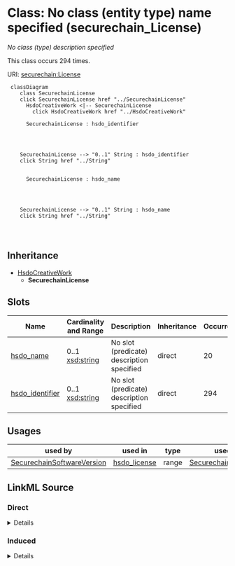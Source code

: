 

# Class: No class (entity type) name specified (securechain_License)


_No class (type) description specified_






This class occurs 294 times.


URI: [securechain:License](https://w3id.org/secure-chain/License)






```mermaid
 classDiagram
    class SecurechainLicense
    click SecurechainLicense href "../SecurechainLicense"
      HsdoCreativeWork <|-- SecurechainLicense
        click HsdoCreativeWork href "../HsdoCreativeWork"
      
      SecurechainLicense : hsdo_identifier
        
          
    
    
    SecurechainLicense --> "0..1" String : hsdo_identifier
    click String href "../String"

        
      SecurechainLicense : hsdo_name
        
          
    
    
    SecurechainLicense --> "0..1" String : hsdo_name
    click String href "../String"

        
      
```





## Inheritance
* [HsdoCreativeWork](../classes/HsdoCreativeWork.md)
    * **SecurechainLicense**



## Slots

| Name | Cardinality and Range | Description | Inheritance | Occurrences |
| ---  | --- | --- | --- | --- |
| [hsdo_name](../slots/hsdo_name.md) | 0..1 <br/> [xsd:string](http://www.w3.org/2001/XMLSchema#string) | No slot (predicate) description specified <br/>  | direct | 20 |
| [hsdo_identifier](../slots/hsdo_identifier.md) | 0..1 <br/> [xsd:string](http://www.w3.org/2001/XMLSchema#string) | No slot (predicate) description specified <br/>  | direct | 294 |





## Usages

| used by | used in | type | used |
| ---  | --- | --- | --- |
| [SecurechainSoftwareVersion](../classes/SecurechainSoftwareVersion.md) | [hsdo_license](../slots/hsdo_license.md) | range | [SecurechainLicense](../classes/SecurechainLicense.md) |











## LinkML Source

<!-- TODO: investigate https://stackoverflow.com/questions/37606292/how-to-create-tabbed-code-blocks-in-mkdocs-or-sphinx -->

### Direct

<details>

```yaml
name: securechain_License
conforms_to: No schema conformance document specified
annotations:
  count:
    tag: count
    value: 294
description: No class (type) description specified
title: No class (entity type) name specified
from_schema: secure-chain-kg
rank: 1000
is_a: hsdo_CreativeWork
slots:
- hsdo_name
- hsdo_identifier
slot_usage:
  hsdo_identifier:
    name: hsdo_identifier
    annotations:
      string:
        tag: string
        value: 294
  hsdo_name:
    name: hsdo_name
    annotations:
      string:
        tag: string
        value: 20
class_uri: securechain:License

```
</details>

### Induced

<details>

```yaml
name: securechain_License
conforms_to: No schema conformance document specified
annotations:
  count:
    tag: count
    value: 294
description: No class (type) description specified
title: No class (entity type) name specified
from_schema: secure-chain-kg
rank: 1000
is_a: hsdo_CreativeWork
slot_usage:
  hsdo_identifier:
    name: hsdo_identifier
    annotations:
      string:
        tag: string
        value: 294
  hsdo_name:
    name: hsdo_name
    annotations:
      string:
        tag: string
        value: 20
attributes:
  hsdo_name:
    name: hsdo_name
    annotations:
      string:
        tag: string
        value: 20
    description: No slot (predicate) description specified
    examples:
    - object:
        example_object: 0----0
        example_object_type: string
        example_predicate: hsdo:name
        example_subject: https://github.com/0----0
        example_subject_type: hsdo_Person
    - object:
        example_object: Permission to use, copy, modify, and/or distribute this software
          for any
        example_object_type: string
        example_predicate: hsdo:name
        example_subject: https://spdx.org/licenses/0bsd.html
        example_subject_type: securechain_License
    - object:
        example_object: 2n
        example_object_type: string
        example_predicate: hsdo:name
        example_subject: https://www.google.com/search?q=2n
        example_subject_type: hsdo_Organization
    - object:
        example_object: '360'
        example_object_type: string
        example_predicate: hsdo:name
        example_subject: https://www.google.com/search?q=360
        example_subject_type: securechain_Hardware
    - object:
        example_object: amd
        example_object_type: string
        example_predicate: hsdo:name
        example_subject: https://www.google.com/search?q=amd
        example_subject_type: securechain_Software
    from_schema: secure-chain-kg
    rank: 1000
    slot_uri: hsdo:name
    alias: hsdo_name
    owner: securechain_License
    domain_of:
    - hsdo_Organization
    - hsdo_Person
    - securechain_Hardware
    - securechain_License
    - securechain_Software
    range: string
  hsdo_identifier:
    name: hsdo_identifier
    annotations:
      string:
        tag: string
        value: 294
    description: No slot (predicate) description specified
    examples:
    - object:
        example_object: CWE-1
        example_object_type: string
        example_predicate: hsdo:identifier
        example_subject: https://cwe.mitre.org/data/definitions/1.html
        example_subject_type: securechain_VulnerabilityType
    - object:
        example_object: CVE-1999-0060
        example_object_type: string
        example_predicate: hsdo:identifier
        example_subject: https://nvd.nist.gov/vuln/detail/CVE-1999-0060
        example_subject_type: securechain_Vulnerability
    - object:
        example_object: (Apache-2.0
        example_object_type: string
        example_predicate: hsdo:identifier
        example_subject: https://spdx.org/licenses/%28Apache-2.0.html
        example_subject_type: securechain_License
    - object:
        example_object: Q2150861
        example_object_type: string
        example_predicate: hsdo:identifier
        example_subject: https://www.google.com/search?q=1Password
        example_subject_type: hsdo_Organization
    - object:
        example_object: Q202400
        example_object_type: string
        example_predicate: hsdo:identifier
        example_subject: https://www.google.com/search?q=Kernel
        example_subject_type: securechain_Software
    from_schema: secure-chain-kg
    rank: 1000
    slot_uri: hsdo:identifier
    alias: hsdo_identifier
    owner: securechain_License
    domain_of:
    - hsdo_Organization
    - securechain_License
    - securechain_Software
    - securechain_Vulnerability
    - securechain_VulnerabilityType
    range: string
class_uri: securechain:License

```
</details>